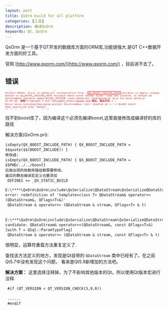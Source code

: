 ```yaml
---
layout: post
title: QxOrm build for all platform
categories: [工具]
description: 编译QxOrm
keywords: Qt，QxOrm
---
```


QxOrm 是一个基于QT开发的数据库方面的ORM库,功能很强大.是QT C++数据开发方面的好工具。

官网 [http://www.qxorm.com/](http://www.qxorm.com/) ，目前进不去了。

## 错误

![](/res/img/blog/tools/QxOrm_build_error.png)

找不到boost库了，因为编译这个必须先编译boost,这里直接修改成编译好的库的路径

解决方案(QxOrm.pri):
```
isEmpty(QX_BOOST_INCLUDE_PATH) { QX_BOOST_INCLUDE_PATH = $$quote($$(BOOST_INCLUDE)) }
修改成:
isEmpty(QX_BOOST_INCLUDE_PATH) { QX_BOOST_INCLUDE_PATH = $$PWD/../../boost}
后面出现的依赖库路径都需要修改。
最后的静态编译宏定义也要添加
 DEFINES += _QX_STATIC_BUILD
```

```
E:\****\QxOrm\QxOrm\include\QxSerialize\QDataStream\QxSerializeQDataStream_QFlags.h:58: error: redefinition of 'template<class T> QDataStream& operator>>(QDataStream&, QFlags<T>&)'
 QDataStream & operator>> (QDataStream & stream, QFlags<T> & t)
 
 E:\***\QxOrm\QxOrm\include\QxSerialize\QDataStream\QxSerializeQDataStream_QFlags.h:50: candidate: QDataStream& operator<<(QDataStream&, const QFlags<T>&) [with T = QSql::ParamTypeFlag]
 QDataStream & operator<< (QDataStream & stream, const QFlags<T> & t)
```

很明显，运算符重载方法重复定义了.

查找该方法定义的地方，发现是Qt自带的 `QDataStream` 类中已经有了。在之前Qt5.7中没有发现这个问题，
看来是Qt5.9新增加的方法吧。

**解决方案：** 这里选择注释掉，为了不影响其他版本的Qt，所以使用Qt版本宏进行注释.
```
 #if (QT_VERSION < QT_VERSION_CHECK(5,9,0))
 
 ......
 #endif
```